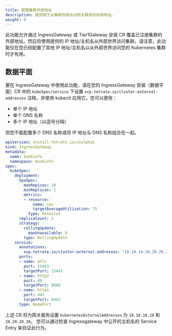 ```yaml
---
title: 配置集群外部地址
description: 提供用于从集群外部访问网关服务的外部地址。
weight: 8
---
```


此功能允许通过 IngressGateway 或 Tier1Gateway 安装 CR 覆盖已注册集群的外部地址。然后将使用提供的 IP 地址/主机名从外部世界访问集群。请注意，此功能仅在您已经配置了其他 IP 地址/主机名以从外部世界访问您的 Kubernetes 集群时才有用。

## 数据平面

要在 IngressGateway 中使用此功能，请在您的 IngressGateway 安装（数据平面）CR 中的 `kubeSpec/service` 下设置 `xcp.tetrate.io/cluster-external-addresses` 注释，并使用 kubectl 应用它。您可以使用：
- 单个 IP 地址
- 单个 DNS 名称
- 多个 IP 地址（以逗号分隔）

但您不能配置多个 DNS 名称或将 IP 地址与 DNS 名称组合在一起。

```yaml
apiVersion: install.tetrate.io/v1alpha1
kind: IngressGateway
metadata:
  name: bookinfo
  namespace: bookinfo
spec:
  kubeSpec:
    deployment:
      hpaSpec:
        maxRepicas: 10
        minReplicas: 1
        metrics:
        - resource:
            name: cpu
            targetAverageUtilization: 75
          type: Resource
      replicaCount: 1
      strategy:
        rollingUpdate:
          maxUnavailable: 0
        type: RollingUpdate
    service:
      annotations:
        xcp.tetrate.io/cluster-external-addresses: "10.10.10.10,20.20.20.20"
      ports:
      - name: mtls
        port: 15443
        targetPort: 15443
      - name: http2
        port: 80
        targetPort: 8080
      - name: https
        port: 443
        targetPort: 8443
      type: NodePort
```

上述 CR 将为网关服务设置 `kubernetesExternalAddresses` 为 `10.10.10.10` 和 `20.20.20.20`。 您可以通过检查 Ingressgateway 中公开的主机名的 Service Entry 来验证此行为。